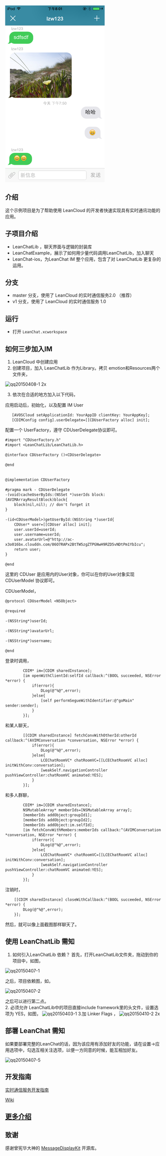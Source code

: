 ![image](https://raw.githubusercontent.com/lzwjava/plan/master/leanchat-ios/shot.png)

## 介绍
这个示例项目是为了帮助使用 LeanCloud 的开发者快速实现具有实时通讯功能的应用。

## 子项目介绍
* LeanChatLib ，聊天界面与逻辑的封装库
* LeanChatExample，展示了如何用少量代码调用LeanChatLib，加入聊天
* LeanChat-ios，为LeanChat IM 整个应用，包含了对 LeanChatLib 更复杂的运用。

## 分支
* master 分支，使用了 LeanCloud 的实时通信服务2.0 （推荐）
* v1 分支，使用了 LeanCloud 的实时通信服务 1.0

## 运行
* 打开 `LeanChat.xcworkspace`

## 如何三步加入IM
1. LeanCloud 中创建应用       
2. 创建项目，加入 LeanChatLib 作为Library。拷贝 emotion和Resources两个文件夹，

![qq20150408-1 2x](https://cloud.githubusercontent.com/assets/5022872/7038546/35bcee06-dde6-11e4-922e-d01a11436d4f.png)

3. 依次在合适的地方加入以下代码，

应用启动后，初始化，以及配置 IM User
```objc
   [AVOSCloud setApplicationId: YourAppID clientKey: YourAppKey];
   [CDIMConfig config].userDelegate=[[CDUserFactory alloc] init];   
```

配置一个 UserFactory，遵守 CDUserDelegate协议即可。

```objc
#import "CDUserFactory.h" 
#import <LeanChatLib/LeanChatLib.h>

@interface CDUserFactory ()<CDUserDelegate>

@end


@implementation CDUserFactory

#pragma mark - CDUserDelegate
-(void)cacheUserByIds:(NSSet *)userIds block:(AVIMArrayResultBlock)block{
    block(nil,nil); // don't forget it
}

-(id<CDUserModel>)getUserById:(NSString *)userId{
    CDUser* user=[[CDUser alloc] init];
    user.userId=userId;
    user.username=userId;
    user.avatarUrl=@"http://ac-x3o016bx.clouddn.com/86O7RAPx2BtTW5zgZTPGNwH9RZD5vNDtPm1YbIcu";
    return user;
}

@end

```

这里的 CDUser 是应用内的User对象，你可以在你的User对象实现 CDUserModel 协议即可。

CDUserModel，
```objc
@protocol CDUserModel <NSObject>

@required

-(NSString*)userId;

-(NSString*)avatarUrl;

-(NSString*)username;

@end
```

登录时调用，
```objc
        CDIM* im=[CDIM sharedInstance];
        [im openWithClientId:selfId callback:^(BOOL succeeded, NSError *error) {
            if(error){
                DLog(@"%@",error);
            }else{
                [self performSegueWithIdentifier:@"goMain" sender:sender];
            }
        }];
```

和某人聊天，
```objc
        [[CDIM sharedInstance] fetchConvWithOtherId:otherId callback:^(AVIMConversation *conversation, NSError *error) {
            if(error){
                DLog(@"%@",error);
            }else{
                LCEChatRoomVC* chatRoomVC=[[LCEChatRoomVC alloc] initWithConv:conversation];
                [weakSelf.navigationController pushViewController:chatRoomVC animated:YES];
            }
        }];
```

和多人群聊，
```objc
        CDIM* im=[CDIM sharedInstance];
        NSMutableArray* memberIds=[NSMutableArray array];
        [memberIds addObject:groupId1];
        [memberIds addObject:groupId2];
        [memberIds addObject:im.selfId];
        [im fetchConvWithMembers:memberIds callback:^(AVIMConversation *conversation, NSError *error) {
            if(error){
                DLog(@"%@",error);
            }else{
                LCEChatRoomVC* chatRoomVC=[[LCEChatRoomVC alloc] initWithConv:conversation];
                [weakSelf.navigationController pushViewController:chatRoomVC animated:YES];
            }
        }];
```

注销时，
```objc
    [[CDIM sharedInstance] closeWithCallback:^(BOOL succeeded, NSError *error) {
        DLog(@"%@",error);
    }];
```

然后，就可以像上面截图那样聊天了。


## 使用 LeanChatLib 需知

1. 如何引入LeanChatLib 依赖？
首先，打开LeanChatLib文件夹，拖动到你的项目中，如图，

![qq20150407-1](https://cloud.githubusercontent.com/assets/5022872/7016274/b1b03672-dd13-11e4-8ddd-4c501c59dbf0.png)

之后，项目依赖图，如，

![qq20150407-2](https://cloud.githubusercontent.com/assets/5022872/7016279/d214abe6-dd13-11e4-8c16-900593bdb33e.png)

之后可以进行第二点。        
2. 必须允许 LeanChatLib中的项目直接include framework里的头文件，设置选项为 YES，如图，
![qq20150403-1](https://cloud.githubusercontent.com/assets/5022872/6982020/5d34db2a-da3e-11e4-8ef2-2521255bb923.png) 
3.加 Linker Flags ，
![qq20150410-2 2x](https://cloud.githubusercontent.com/assets/5022872/7089833/29ebf332-dfd1-11e4-9953-a3c7285daf76.png)



## 部署 LeanChat 需知

如果要部署完整的LeanChat的话，因为该应用有添加好友的功能，请在设置->应用选项中，勾选互相关注选项，以便一方同意的时候，能互相加好友。

![qq20150407-5](https://cloud.githubusercontent.com/assets/5022872/7016645/53f91bb8-dd1b-11e4-8ce0-72312c655094.png)

## 开发指南

[实时通信服务开发指南](https://leancloud.cn/docs/realtime_v2.html)

[Wiki](https://github.com/leancloud/leanchat-android/wiki)

## [更多介绍](https://github.com/leancloud/leanchat-android)

## 致谢

感谢曾宪华大神的 [MessageDisplayKit](https://github.com/xhzengAIB/MessageDisplayKit) 开源库。

